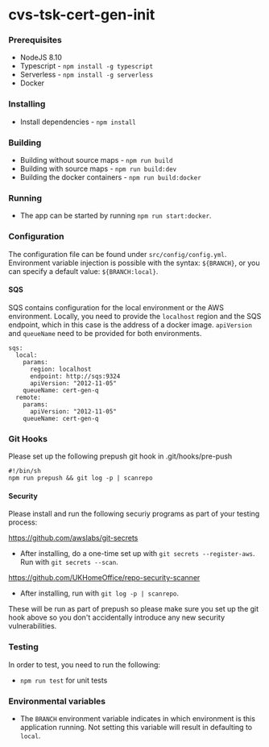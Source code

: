# cvs-tsk-cert-gen-init

### Prerequisites
- NodeJS 8.10
- Typescript - `npm install -g typescript`
- Serverless - `npm install -g serverless`
- Docker

### Installing
- Install dependencies - `npm install`

### Building
- Building without source maps - `npm run build`
- Building with source maps - `npm run build:dev`
- Building the docker containers - `npm run build:docker`

### Running
- The app can be started by running `npm run start:docker`.

### Configuration
The configuration file can be found under `src/config/config.yml`.
Environment variable injection is possible with the syntax:
`${BRANCH}`, or you can specify a default value: `${BRANCH:local}`.

#### SQS
SQS contains configuration for the local environment or the AWS environment. Locally, you need to provide the `localhost` region and the SQS endpoint, which in this case is the address of a docker image. `apiVersion` and `queueName` need to be provided for both environments.
```
sqs:
  local:
    params:
      region: localhost
      endpoint: http://sqs:9324
      apiVersion: "2012-11-05"
    queueName: cert-gen-q
  remote:
    params:
      apiVersion: "2012-11-05"
    queueName: cert-gen-q
```

### Git Hooks

Please set up the following prepush git hook in .git/hooks/pre-push

```
#!/bin/sh
npm run prepush && git log -p | scanrepo

```

#### Security

Please install and run the following securiy programs as part of your testing process:

https://github.com/awslabs/git-secrets

- After installing, do a one-time set up with `git secrets --register-aws`. Run with `git secrets --scan`.

https://github.com/UKHomeOffice/repo-security-scanner

- After installing, run with `git log -p | scanrepo`.

These will be run as part of prepush so please make sure you set up the git hook above so you don't accidentally introduce any new security vulnerabilities.

### Testing
In order to test, you need to run the following:
- `npm run test` for unit tests


### Environmental variables

- The `BRANCH` environment variable indicates in which environment is this application running. Not setting this variable will result in defaulting to `local`.
